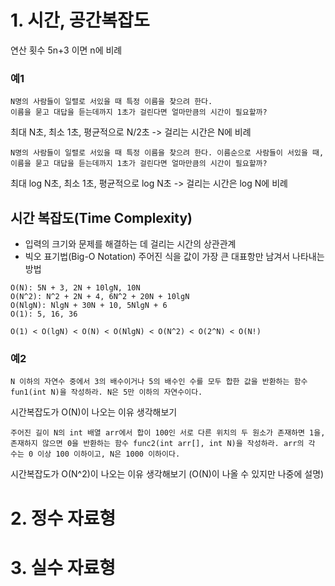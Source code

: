 # 1. 시간, 공간복잡도

연산 횟수 5n+3 이면 n에 비례

### 예1
```
N명의 사람들이 일렬로 서있을 때 특정 이름을 찾으려 한다. 
이름을 묻고 대답을 듣는데까지 1초가 걸린다면 얼마만큼의 시간이 필요할까?
```

최대 N초, 최소 1초, 평균적으로 N/2초 -> 걸리는 시간은 N에 비례


```
N명의 사람들이 일렬로 서있을 때 특정 이름을 찾으려 한다. 이름순으로 사람들이 서있을 때,
이름을 묻고 대답을 듣는데까지 1초가 걸린다면 얼마만큼의 시간이 필요할까?
```

최대 log N초, 최소 1초, 평균적으로 log N초 -> 걸리는 시간은 log N에 비례

## 시간 복잡도(Time Complexity)
* 입력의 크기와 문제를 해결하는 데 걸리는 시간의 상관관계
* 빅오 표기법(Big-O Notation)
주어진 식을 값이 가장 큰 대표항만 남겨서 나타내는 방법
```
O(N): 5N + 3, 2N + 10lgN, 10N
O(N^2): N^2 + 2N + 4, 6N^2 + 20N + 10lgN
O(NlgN): NlgN + 30N + 10, 5NlgN + 6
O(1): 5, 16, 36

O(1) < O(lgN) < O(N) < O(NlgN) < O(N^2) < O(2^N) < O(N!)
```

### 예2
```
N 이하의 자연수 중에서 3의 배수이거나 5의 배수인 수를 모두 합한 값을 반환하는 함수 fun1(int N)을 작성하라. N은 5만 이하의 자연수이다.
```
시간복잡도가 O(N)이 나오는 이유 생각해보기


```
주어진 길이 N의 int 배열 arr에서 합이 100인 서로 다른 위치의 두 원소가 존재하면 1을, 존재하지 않으면 0을 반환하는 함수 func2(int arr[], int N)을 작성하라. arr의 각 수는 0 이상 100 이하이고, N은 1000 이하이다.
```
시간복잡도가 O(N^2)이 나오는 이유 생각해보기 (O(N)이 나올 수 있지만 나중에 설명)

# 2. 정수 자료형


# 3. 실수 자료형
